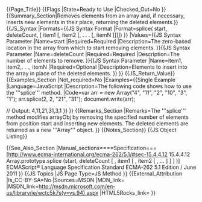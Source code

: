 {{Page_Title}}
{{Flags
|State=Ready to Use
|Checked_Out=No
}}
{{Summary_Section|Removes elements from an array and, if necessary, inserts new elements in their place, returning the deleted elements.}}
{{JS_Syntax
|Formats={{JS Syntax Format
|Format=splice( start, deleteCount,  [ item1 [, item2 [, . . . [, itemN ]]]])
}}
|Values={{JS Syntax Parameter
|Name=start
|Required=Required
|Description=The zero-based location in the array from which to start removing elements.
}}{{JS Syntax Parameter
|Name=deleteCount
|Required=Required
|Description=The number of elements to remove.
}}{{JS Syntax Parameter
|Name=item1, item2,. . ., itemN
|Required=Optional
|Description=Elements to insert into the array in place of the deleted elements.
}}
}}
{{JS_Return_Value}}
{{Examples_Section
|Not_required=No
|Examples={{Single Example
|Language=JavaScript
|Description=The following code shows how to use the '''splice''' method.
|Code=var arr = new Array("4", "11", "2", "10", "3", "1");
 arr.splice(2, 2, "21", "31");
 document.write(arr);
 
 // Output: 4,11,21,31,3,1
}}
}}
{{Remarks_Section
|Remarks=The '''splice''' method modifies arrayObj by removing the specified number of elements from position start and inserting new elements. The deleted elements are returned as a new '''Array''' object.
}}
{{Notes_Section}}
{{JS Object Listing}}

{{See_Also_Section
|Manual_sections====Specification===
[http://www.ecma-international.org/ecma-262/5.1/#sec-15.4.4.12 15.4.4.12 Array.prototype.splice (start, deleteCount [ , item1 [ , item2 [ , … ] ] ] )]
ECMAScript® Language Specification
Standard ECMA-262
5.1 Edition / June 2011
}}
{{JS Topics
|JS Page Type=JS Method
}}
{{External_Attribution
|Is_CC-BY-SA=No
|Sources=MSDN
|MDN_link=
|MSDN_link=http://msdn.microsoft.com/en-us/library/ie/wctc5k7s(v=vs.94).aspx
|HTML5Rocks_link=
}}